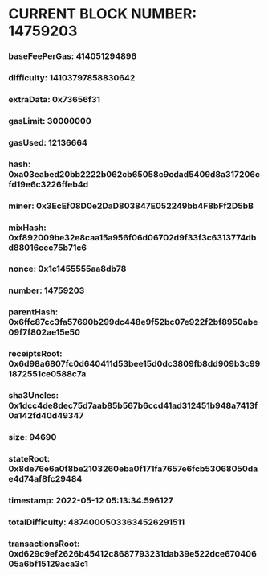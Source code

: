 # CURRENT BLOCK NUMBER: 14759203

### baseFeePerGas: 414051294896
### difficulty: 14103797858830642
### extraData: 0x73656f31
### gasLimit: 30000000
### gasUsed: 12136664
### hash: 0xa03eabed20bb2222b062cb65058c9cdad5409d8a317206cfd19e6c3226ffeb4d
### miner: 0x3EcEf08D0e2DaD803847E052249bb4F8bFf2D5bB
### mixHash: 0xf892009be32e8caa15a956f06d06702d9f33f3c6313774dbd88016cec75b71c6
### nonce: 0x1c1455555aa8db78
### number: 14759203
### parentHash: 0x6ffc87cc3fa57690b299dc448e9f52bc07e922f2bf8950abe09f7f802ae15e50
### receiptsRoot: 0x6d98a6807fc0d640411d53bee15d0dc3809fb8dd909b3c991872551ce0588c7a
### sha3Uncles: 0x1dcc4de8dec75d7aab85b567b6ccd41ad312451b948a7413f0a142fd40d49347
### size: 94690
### stateRoot: 0x8de76e6a0f8be2103260eba0f171fa7657e6fcb53068050dae4d74af8fc29484
### timestamp: 2022-05-12 05:13:34.596127
### totalDifficulty: 48740005033634526291511
### transactionsRoot: 0xd629c9ef2626b45412c8687793231dab39e522dce67040605a6bf15129aca3c1
